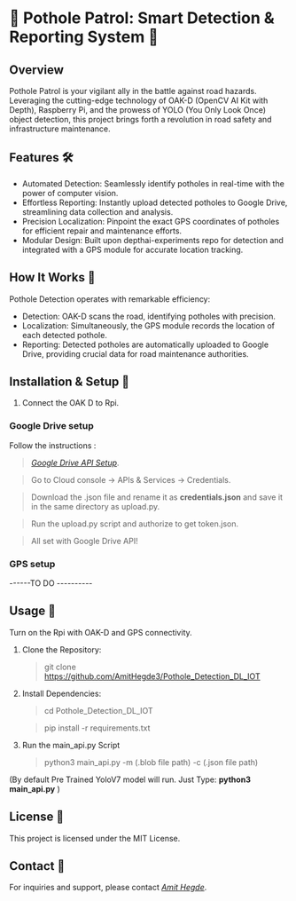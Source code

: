 # **🚧 Pothole Patrol: Smart Detection & Reporting System 🚗**

## Overview
Pothole Patrol is your vigilant ally in the battle against road hazards. Leveraging the cutting-edge technology of OAK-D (OpenCV AI Kit with Depth), Raspberry Pi, and the prowess of YOLO (You Only Look Once) object detection, this project brings forth a revolution in road safety and infrastructure maintenance.

## Features 🛠️
* Automated Detection: Seamlessly identify potholes in real-time with the power of computer vision.
* Effortless Reporting: Instantly upload detected potholes to Google Drive, streamlining data collection and analysis.
* Precision Localization: Pinpoint the exact GPS coordinates of potholes for efficient repair and maintenance efforts.
* Modular Design: Built upon depthai-experiments repo for detection and integrated with a GPS module for accurate location tracking.

## How It Works 🤖
Pothole Detection operates with remarkable efficiency:

* Detection: OAK-D scans the road, identifying potholes with precision.
* Localization: Simultaneously, the GPS module records the location of each detected pothole.
* Reporting: Detected potholes are automatically uploaded to Google Drive, providing crucial data for road maintenance authorities.

## Installation & Setup 🚀
1. Connect the OAK D to Rpi.

   
### Google Drive setup

Follow the instructions :
> *[Google Drive API Setup](https://developers.google.com/drive/api/quickstart/python#objectives)*.

> Go to Cloud console -> APIs & Services -> Credentials.

> Download the .json file and rename it as **credentials.json** and save it in the same directory as upload.py.

> Run the upload.py script and authorize to get token.json.

> All set with Google Drive API!

### GPS setup

------TO DO ---------- 

## Usage 📝

Turn on the Rpi with OAK-D and GPS connectivity.

1. Clone the Repository:
   
   > git clone https://github.com/AmitHegde3/Pothole_Detection_DL_IOT

2. Install Dependencies:

   > cd Pothole_Detection_DL_IOT
   
   > pip install -r requirements.txt

3. Run the main_api.py Script

   > python3 main_api.py -m (.blob file path) -c (.json file path) 

(By default Pre Trained YoloV7 model will run. Just Type: **python3 main_api.py** )

## License 📄

This project is licensed under the MIT License.

## Contact 📧
For inquiries and support, please contact *[Amit Hegde](hegdeamit6@gmail.com)*.
